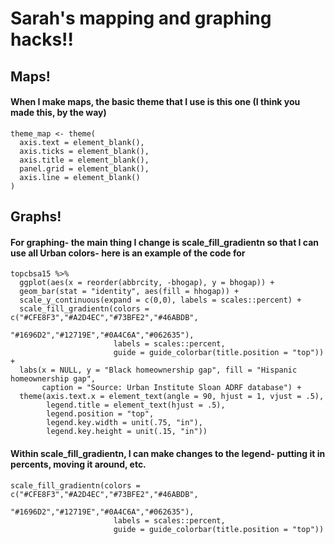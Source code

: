 
# Sarah's mapping and graphing hacks!!


## Maps!

#### When I make maps, the basic theme that I use is this one (I think you made this, by the way)

```
theme_map <- theme(
  axis.text = element_blank(),
  axis.ticks = element_blank(),
  axis.title = element_blank(),
  panel.grid = element_blank(),
  axis.line = element_blank()
)
```


## Graphs!
#### For graphing- the main thing I change is scale_fill_gradientn so that I can use all Urban colors- here is an example of the code for 

```
topcbsa15 %>% 
  ggplot(aes(x = reorder(abbrcity, -bhogap), y = bhogap)) +
  geom_bar(stat = "identity", aes(fill = hhogap)) +
  scale_y_continuous(expand = c(0,0), labels = scales::percent) +
  scale_fill_gradientn(colors = c("#CFE8F3","#A2D4EC","#73BFE2","#46ABDB",
                                  "#1696D2","#12719E","#0A4C6A","#062635"),
                       labels = scales::percent,
                       guide = guide_colorbar(title.position = "top")) +
  labs(x = NULL, y = "Black homeownership gap", fill = "Hispanic homeownership gap",
       caption = "Source: Urban Institute Sloan ADRF database") +
  theme(axis.text.x = element_text(angle = 90, hjust = 1, vjust = .5),
        legend.title = element_text(hjust = .5),
        legend.position = "top",
        legend.key.width = unit(.75, "in"),
        legend.key.height = unit(.15, "in"))
```

#### Within scale_fill_gradientn, I can make changes to the legend- putting it in percents, moving it around, etc.
```
scale_fill_gradientn(colors = c("#CFE8F3","#A2D4EC","#73BFE2","#46ABDB",
                                  "#1696D2","#12719E","#0A4C6A","#062635"),
                       labels = scales::percent,
                       guide = guide_colorbar(title.position = "top"))
```


